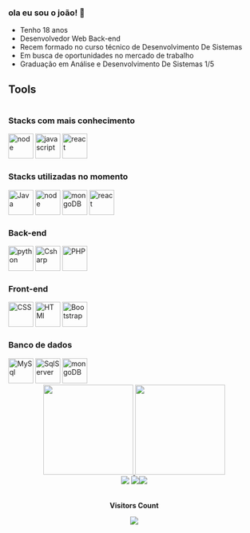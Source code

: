 ### ola eu sou o joão! 👋
-  Tenho 18 anos
-  Desenvolvedor Web Back-end
-  Recem formado no curso técnico de Desenvolvimento De Sistemas
- Em busca de oportunidades no mercado de trabalho
- Graduação em Análise e Desenvolvimento De Sistemas 1/5
## Tools

<div style="display:inline-block"  >

### Stacks com mais conhecimento
<img width="50" src="https://cdn.jsdelivr.net/gh/devicons/devicon/icons/nodejs/nodejs-original-wordmark.svg"   alt="node"/>
<img width="50" src="https://cdn.jsdelivr.net/gh/devicons/devicon/icons/javascript/javascript-original.svg"  alt="javascript"/>
<img width="50" src="https://cdn.jsdelivr.net/gh/devicons/devicon/icons/react/react-original-wordmark.svg"  alt="react"/>



### Stacks utilizadas no momento 
<img width="50" src="https://cdn.jsdelivr.net/gh/devicons/devicon/icons/java/java-original-wordmark.svg" alt="Java"/>
<img width="50" src="https://cdn.jsdelivr.net/gh/devicons/devicon/icons/nodejs/nodejs-original-wordmark.svg"   alt="node"/>
<img width="50" src="https://cdn.jsdelivr.net/gh/devicons/devicon/icons/mongodb/mongodb-original-wordmark.svg"   alt="mongoDB"/>
<img width="50" src="https://cdn.jsdelivr.net/gh/devicons/devicon/icons/react/react-original-wordmark.svg"  alt="react"/>
  
### Back-end
<img width="50" src="https://cdn.jsdelivr.net/gh/devicons/devicon/icons/python/python-original-wordmark.svg"  alt="python"/>
  <img width="50" src="https://cdn.jsdelivr.net/gh/devicons/devicon/icons/csharp/csharp-original.svg"  alt="Csharp"/>
  <img width="50" src="https://cdn.jsdelivr.net/gh/devicons/devicon/icons/php/php-original.svg"  alt="PHP"/>


### Front-end
<img width="50" src="https://cdn.jsdelivr.net/gh/devicons/devicon/icons/html5/html5-original.svg"  alt="CSS"/>
<img width="50" src="https://cdn.jsdelivr.net/gh/devicons/devicon/icons/css3/css3-original.svg"  alt="HTMl"/>
<img width="50" src="https://cdn.jsdelivr.net/gh/devicons/devicon/icons/bootstrap/bootstrap-original.svg"  alt="Bootstrap"/>

### Banco de dados
  <img width="50" src="https://cdn.jsdelivr.net/gh/devicons/devicon/icons/mysql/mysql-original-wordmark.svg"   alt="MySql"/>
  <img width="50" src="https://cdn.jsdelivr.net/gh/devicons/devicon/icons/microsoftsqlserver/microsoftsqlserver-plain-wordmark.svg"  alt="SqlServer"/>
  <img width="50" src="https://cdn.jsdelivr.net/gh/devicons/devicon/icons/mongodb/mongodb-original-wordmark.svg"   alt="mongoDB"/>
</div>


<div align="center">
  <a href="https://github.com/joaolima16">
  <img height="180em" src="https://github-readme-stats.vercel.app/api?username=joaolima16&show_icons=true&theme=chartreuse-dark&include_all_commits=true&count_private=true"/>
  <img height="180em" src="https://github-readme-stats.vercel.app/api/top-langs/?username=joaolima16&layout=compact&langs_count=7&theme=chartreuse-dark"/>
    
</div>


  <div align="center"> 
  <a href="https://www.instagram.com/jvitor_dev" target="_blank"><img src="https://img.shields.io/badge/-Instagram-%23E4405F?style=for-the-badge&logo=instagram&logoColor=white" target="_blank"></a>
  <a href = "mailto:joaovitordlg23101@gmail.com"><img src="https://img.shields.io/badge/-Gmail-%23333?style=for-the-badge&logo=gmail&logoColor=white" target="_blank"></a
  <a href="https://www.linkedin.com/in/jo%C3%A3o-vitor-de-lima-goncalves-66ba67220/" target="_blank"><img src="https://img.shields.io/badge/-LinkedIn-%230077B5?style=for-the-badge&logo=linkedin&logoColor=white" target="_blank"></a> 
</div> 
    <div align="center">
<br><p align="centre"><b>Visitors Count</b></p>  
<p align="center"><img align="center" src="https://profile-counter.glitch.me/joaolima16/count.svg" /></p> 
      <br></div>

  
  

 
